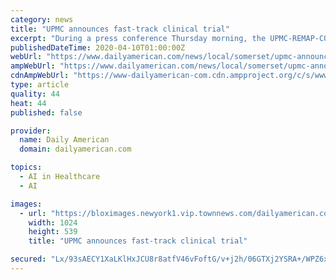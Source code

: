 ```yaml
---
category: news
title: "UPMC announces fast-track clinical trial"
excerpt: "During a press conference Thursday morning, the UPMC-REMAP-COVID19 was announced to treat patients while also using artificial intelligence to analyze outcomes and determine a ... “At the same time we have to learn if the therapy works. That means we have to test those hypotheses in clinical trials.” A database of patients from researchers ..."
publishedDateTime: 2020-04-10T01:00:00Z
webUrl: "https://www.dailyamerican.com/news/local/somerset/upmc-announces-fast-track-clinical-trial/article_41161d24-7a92-11ea-945f-8b16d53b8af9.html"
ampWebUrl: "https://www.dailyamerican.com/news/local/somerset/upmc-announces-fast-track-clinical-trial/article_41161d24-7a92-11ea-945f-8b16d53b8af9.amp.html"
cdnAmpWebUrl: "https://www-dailyamerican-com.cdn.ampproject.org/c/s/www.dailyamerican.com/news/local/somerset/upmc-announces-fast-track-clinical-trial/article_41161d24-7a92-11ea-945f-8b16d53b8af9.amp.html"
type: article
quality: 44
heat: 44
published: false

provider:
  name: Daily American
  domain: dailyamerican.com

topics:
  - AI in Healthcare
  - AI

images:
  - url: "https://bloximages.newyork1.vip.townnews.com/dailyamerican.com/content/tncms/assets/v3/editorial/f/64/f644ff2a-7a93-11ea-8efd-3b31cca34c53/5e8f706872e75.image.jpg?resize=1024%2C539"
    width: 1024
    height: 539
    title: "UPMC announces fast-track clinical trial"

secured: "Lx/93sAECY1XaLKlHxJCU8r8atfV46vFoftG/v+j2h/06GTXj2YSRA+/WPZ6xzdftLz0Wt9Op73LkzLQzfS8JicvW+X3gmGw7fpZGzgIbGZfjg2/35ZfPrQHP16a59ANqQ4QHFtBnmww1vzYYi9YeeAU9XcsJ5cQ6qt0OgW45L8x7a7/W9LFxljEUN7JvNTVIyj4MlEMX5fS+DaHfs0uLxTjIow6iQmlsQJnK0vBXsQwKf9Ot2sddvXJ9sWzAZtZ1yhoreNZWO7bi2CB1dB1fkbIlQAh3gg0/euBcBJ6Ue2NoPB4QNyM9IqWBzfuIEWyDspfw1mvkMfUV3PzQqmhyakOcPfHzdp6Ijm4JykeHIyMbM5uA9u1gfWHb0b6tpRFzOoxt+nHpEcY1DYAUDVnRiQVPPWrQGcx3IB23PQAHUvM+yY3vZQCXiruEQ6cztuSV9AevJN6vj8HK1Oork5tTyt2YCxTetXUCElNfojJoDA=;hyFUEJeBKeDpytjxh7XtCw=="
---
```


